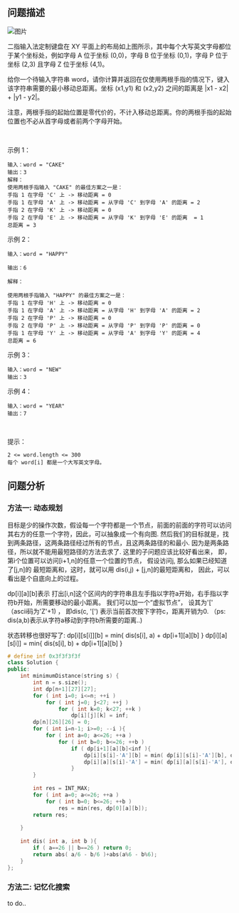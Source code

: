 ## 问题描述
![图片](https://assets.leetcode-cn.com/aliyun-lc-upload/uploads/2020/01/11/leetcode_keyboard.png)

二指输入法定制键盘在 XY 平面上的布局如上图所示，其中每个大写英文字母都位于某个坐标处，例如字母 A 位于坐标 (0,0)，字母 B 位于坐标 (0,1)，字母 P 位于坐标 (2,3) 且字母 Z 位于坐标 (4,1)。

给你一个待输入字符串 word，请你计算并返回在仅使用两根手指的情况下，键入该字符串需要的最小移动总距离。坐标 (x1,y1) 和 (x2,y2) 之间的距离是 |x1 - x2| + |y1 - y2|。 

注意，两根手指的起始位置是零代价的，不计入移动总距离。你的两根手指的起始位置也不必从首字母或者前两个字母开始。

 

示例 1：

    输入：word = "CAKE"
    输出：3
    解释： 
    使用两根手指输入 "CAKE" 的最佳方案之一是： 
    手指 1 在字母 'C' 上 -> 移动距离 = 0 
    手指 1 在字母 'A' 上 -> 移动距离 = 从字母 'C' 到字母 'A' 的距离 = 2 
    手指 2 在字母 'K' 上 -> 移动距离 = 0 
    手指 2 在字母 'E' 上 -> 移动距离 = 从字母 'K' 到字母 'E' 的距离  = 1 
    总距离 = 3

示例 2：

    输入：word = "HAPPY"

    输出：6

    解释： 

    使用两根手指输入 "HAPPY" 的最佳方案之一是：
    手指 1 在字母 'H' 上 -> 移动距离 = 0
    手指 1 在字母 'A' 上 -> 移动距离 = 从字母 'H' 到字母 'A' 的距离 = 2
    手指 2 在字母 'P' 上 -> 移动距离 = 0
    手指 2 在字母 'P' 上 -> 移动距离 = 从字母 'P' 到字母 'P' 的距离 = 0
    手指 1 在字母 'Y' 上 -> 移动距离 = 从字母 'A' 到字母 'Y' 的距离 = 4
    总距离 = 6
示例 3：

    输入：word = "NEW"
    输出：3

示例 4：

    输入：word = "YEAR"
    输出：7
 

提示：

    2 <= word.length <= 300
    每个 word[i] 都是一个大写英文字母。

## 问题分析
### 方法一: 动态规划

目标是少的操作次数，假设每一个字符都是一个节点，前面的前面的字符可以访问其右方的任意一个字符，因此，可以抽象成一个有向图. 然后我们的目标就是，找到两条路径，这两条路径经过所有的节点，且这两条路径的和最小.   因为是两条路径，所以就不能用最短路径的方法去求了.   这里的子问题应该比较好看出来， 即，第i个位置可以访问[i+1,n]的任意一个位置的节点， 假设访问j, 那么如果已经知道了[j,n]的 最短距离和，这时，就可以用 dis(i,j) + [j,n]的最短距离和， 因此，可以看出是个自底向上的过程。   

dp[i][a][b]表示 打出[i,n]这个区间内的字符串且左手指以字符a开始，右手指以字符b开始，所需要移动的最小距离。  我们可以加一个“虚拟节点”， 设其为'[' （ascii码为'Z'+1)  ， 即dis(c, '[') 表示当前首次按下字符c，距离开销为0. （ps: dis(a,b)表示从字符a移动到字符b所需要的距离..)

状态转移也很好写了:
    dp[i][s[i]][b] = min{ dis(s[i], a) + dp[i+1][a][b] }
    dp[i][a][s[i]] = min{ dis(s[i], b) + dp[i+1][a][b] }
    
```cpp
# define inf 0x3f3f3f3f
class Solution {
public:
    int minimumDistance(string s) {
        int n = s.size();
        int dp[n+1][27][27];
        for ( int i=0; i<=n; ++i )
            for ( int j=0; j<27; ++j )
                for ( int k=0; k<27; ++k )
                    dp[i][j][k] = inf;
        dp[n][26][26] = 0;
        for ( int i=n-1; i>=0; --i ){
            for ( int a=0; a<=26; ++a )
                for ( int b=0; b<=26; ++b )
                    if ( dp[i+1][a][b]<inf ){
                        dp[i][s[i]-'A'][b] = min( dp[i][s[i]-'A'][b], dis( s[i]-'A', a ) + dp[i+1][a][b]);
                        dp[i][a][s[i]-'A'] = min( dp[i][a][s[i]-'A'], dis( s[i]-'A', b ) + dp[i+1][a][b]);
                    }
        }
        
        int res = INT_MAX;
        for ( int a=0; a<=26; ++a )
            for ( int b=0; b<=26; ++b )
                res = min(res, dp[0][a][b]);
        return res;
                                                 
    }
    
    int dis( int a, int b ){
        if ( a==26 || b==26 ) return 0;
        return abs( a/6 - b/6 )+abs(a%6 - b%6);
    }
};
```

### 方法二: 记忆化搜索
to do..